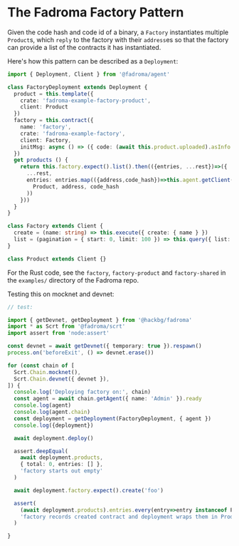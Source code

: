 # The Fadroma Factory Pattern

Given the code hash and code id of a binary, a `Factory` instantiates
multiple `Product`s, which `reply` to the factory with their `address`es
so that the factory can provide a list of the contracts it has instantiated.

Here's how this pattern can be described as a `Deployment`:

```typescript
import { Deployment, Client } from '@fadroma/agent'

class FactoryDeployment extends Deployment {
  product = this.template({
    crate: 'fadroma-example-factory-product',
    client: Product
  })
  factory = this.contract({
    name: 'factory',
    crate: 'fadroma-example-factory',
    client: Factory,
    initMsg: async () => ({ code: (await this.product.uploaded).asInfo })
  })
  get products () {
    return this.factory.expect().list().then(({entries, ...rest})=>({
      ...rest,
      entries: entries.map(({address,code_hash})=>this.agent.getClient(
        Product, address, code_hash
      ))
    }))
  }
}

class Factory extends Client {
  create = (name: string) => this.execute({ create: { name } })
  list = (pagination = { start: 0, limit: 100 }) => this.query({ list: { pagination } })
}

class Product extends Client {}
```

For the Rust code, see the `factory`, `factory-product` and `factory-shared`
in the `examples/` directory of the Fadroma repo.

Testing this on mocknet and devnet:

```typescript
// test:

import { getDevnet, getDeployment } from '@hackbg/fadroma'
import * as Scrt from '@fadroma/scrt'
import assert from 'node:assert'

const devnet = await getDevnet({ temporary: true }).respawn()
process.on('beforeExit', () => devnet.erase())

for (const chain of [
  Scrt.Chain.mocknet(),
  Scrt.Chain.devnet({ devnet }),
]) {
  console.log('Deploying factory on:', chain)
  const agent = await chain.getAgent({ name: 'Admin' }).ready
  console.log(agent)
  console.log(agent.chain)
  const deployment = getDeployment(FactoryDeployment, { agent })
  console.log({deployment})

  await deployment.deploy()

  assert.deepEqual(
    await deployment.products,
    { total: 0, entries: [] },
    'factory starts out empty'
  )

  await deployment.factory.expect().create('foo')

  assert(
    (await deployment.products).entries.every(entry=>entry instanceof Product),
    'factory records created contract and deployment wraps them in Product class'
  )

}
```
